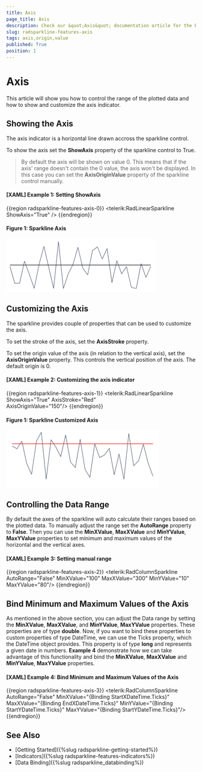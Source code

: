 ```yaml
---
title: Axis
page_title: Axis
description: Check our &quot;Axis&quot; documentation article for the RadSparkLine {{ site.framework_name }} control.
slug: radsparkline-features-axis
tags: axis,origin,value
published: True
position: 1
---
```


# Axis

This article will show you how to control the range of the plotted data and how to show and customize the axis indicator.

## Showing the Axis

The axis indicator is a horizontal line drawn accross the sparkline control. 

To show the axis set the __ShowAxis__ property of the sparkline control to True. 

> By default the axis will be shown on value 0. This means that if the axis' range doesn't contain the 0 value, the axis won't be displayed. In this case you can set the __AxisOriginValue__ property of the sparkline control manually.

#### __[XAML] Example 1: Setting ShowAxis__
{{region radsparkline-features-axis-0}}
	<telerik:RadLinearSparkline ShowAxis="True" />
{{endregion}}

#### Figure 1: Sparkline Axis
![Sparkline Axis](images/radsparkline-features-axis-0.png)

## Customizing the Axis

The sparkline provides couple of properties that can be used to customize the axis. 

To set the stroke of the axis, set the __AxisStroke__ property.

To set the origin value of the axis (in relation to the vertical axis), set the __AxisOriginValue__ property. This controls the vertical position of the axis. The default origin is 0.

#### __[XAML] Example 2: Customizing the axis indicator__
{{region radsparkline-features-axis-1}}
	<telerik:RadLinearSparkline ShowAxis="True"
								AxisStroke="Red"                             
								AxisOriginValue="150"/>
{{endregion}}

#### Figure 1: Sparkline Customized Axis
![Sparkline Customized Axis](images/radsparkline-features-axis-1.png)

## Controlling the Data Range

By default the axes of the sparkline will auto calculate their ranges based on the plotted data. To manually adjust the range set the __AutoRange__ property to __False__. Then you can use the __MinXValue__,  __MaxXValue__ and __MinYValue__, __MaxYValue__ properties to set minimum and maximum values of the horizontal and the vertical axes.

#### __[XAML] Example 3: Setting manual range__
{{region radsparkline-features-axis-2}}
	<telerik:RadColumnSparkline AutoRange="False"
								MinXValue="100"
								MaxXValue="300"
								MinYValue="10"
								MaxYValue="80"/>
{{endregion}}

## Bind Minimum and Maximum Values of the Axis

As mentioned in the above section, you can adjust the Data range by setting the __MinXValue__,  __MaxXValue__, and __MinYValue__, __MaxYValue__ properties. These properties are of type __double__. Now, if you want to bind these properties to custom properties of type DateTime, we can use the Ticks property, which the DateTime object provides. This property is of type __long__ and represents a given date in numbers. __Example 4__ demonstrate how we can take advantage of this functionality and bind the __MinXValue__,  __MaxXValue__ and __MinYValue__, __MaxYValue__ properties.

#### __[XAML] Example 4: Bind Minimum and Maximum Values of the Axis__
{{region radsparkline-features-axis-3}}
	<telerik:RadColumnSparkline AutoRange="False"
								MinXValue="{Binding StartXDateTime.Ticks}"
								MaxXValue="{Binding EndXDateTime.Ticks}"
								MinYValue="{Binding StartYDateTime.Ticks}"
								MaxYValue="{Binding StartYDateTime.Ticks}"/>
{{endregion}}


## See Also
* [Getting Started]({%slug radsparkline-getting-started%})
* [Indicators]({%slug radsparkline-features-indicators%})
* [Data Binding]({%slug radsparkline_databinding%})
